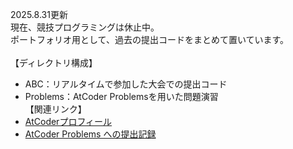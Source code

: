 2025.8.31更新\
現在、競技プログラミングは休止中。\
ポートフォリオ用として、過去の提出コードをまとめて置いています。\
\
【ディレクトリ構成】
- ABC：リアルタイムで参加した大会での提出コード
- Problems：AtCoder Problemsを用いた問題演習
\
【関連リンク】
- [AtCoderプロフィール](https://atcoder.jp/users/shokohs)
- [AtCoder Problems への提出記録](https://kenkoooo.com/atcoder/#/user/shokohs?userPageTab=Submissions)
